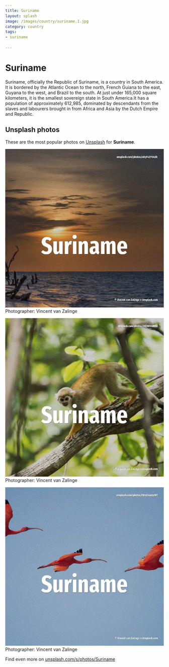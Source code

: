 ```yaml
---
title: Suriname
layout: splash
image: /images/country/suriname.1.jpg
category: country
tags:
- suriname

---
```

# Suriname

Suriname, officially the Republic of Suriname, is a country in South America. It is bordered by the Atlantic Ocean to the north, French Guiana to the east, Guyana to the west,  and Brazil to the south. At just under 165,000 square kilometers, it is the smallest sovereign state in South America.It has  a population of approximately 612,985, dominated by descendants from the slaves and labourers  brought in from Africa and Asia by the Dutch Empire and Republic.   

 
## Unsplash photos
These are the most popular photos on [Unsplash](https://unsplash.com) for **Suriname**.
 
![Suriname](/images/country/suriname.1.jpg)
Photographer:  Vincent van Zalinge
 
![Suriname](/images/country/suriname.2.jpg)
Photographer:  Vincent van Zalinge
 
![Suriname](/images/country/suriname.3.jpg)
Photographer:  Vincent van Zalinge
 
Find even more on [unsplash.com/s/photos/Suriname](https://unsplash.com/s/photos/Suriname)
 
